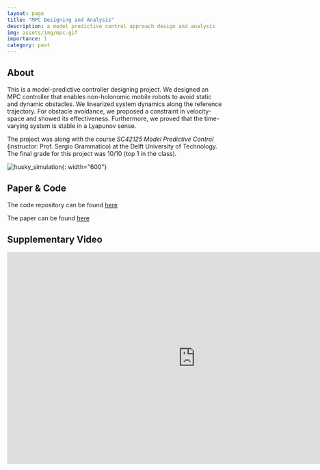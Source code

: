 ```yaml
---
layout: page
title: "MPC Designing and Analysis"
description: a model predictive control approach design and analysis
img: assets/img/mpc.gif
importance: 1
category: past
---
```


## About 

This is a model-predictive controller designing project. We designed an MPC controller that enables non-holonomic mobile robots to avoid static and dynamic obstacles. We linearized system dynamics along the reference trajectory. For obstacle avoidance, we proposed a constraint in velocity-space and showed its effectiveness. Furthermore, we proved that the time-varying system is stable in a Lyapunov sense.

The project was along with the course *SC42125 Model Predictive Control* (instructor: Prof. Sergio Grammatico) at the Delft University of Technology. The final grade for this project was 10/10 (top 1 in the class).

![husky_simulation](/assets/img/mpc.gif){: width="600"}

## Paper & Code

<!-- TODO: cool responsive image -->

The code repository can be found [here](https://github.com/xinjie-liu/SafeMPC_ObstacleAvoidance)

The paper can be found [here](https://www.researchgate.net/publication/359879273_Safe_Model_Predictive_Control_Approach_for_Non-holonomic_Mobile_Robots)

## Supplementary Video

<iframe width="880" height="495" src="https://www.youtube.com/embed/nYDxWkKvzZ8" title="YouTube video player" frameborder="0" allow="accelerometer; autoplay; clipboard-write; encrypted-media; gyroscope; picture-in-picture" allowfullscreen></iframe>